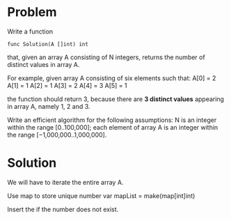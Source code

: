 # Problem

Write a function

    func Solution(A []int) int
    
that, given an array A consisting of N integers, returns the number of distinct values in array A.

For example, given array A consisting of six elements such that:
 A[0] = 2    A[1] = 1    A[2] = 1
 A[3] = 2    A[4] = 3    A[5] = 1

the function should return 3, because there are **3 distinct values** appearing in array A, namely 1, 2 and 3.

Write an efficient algorithm for the following assumptions:
N is an integer within the range [0..100,000];
each element of array A is an integer within the range [−1,000,000..1,000,000].


# Solution
We will have to iterate the entire array A.

Use map to store unique number
var mapList = make(map[int]int)

Insert the if the number does not exist.


